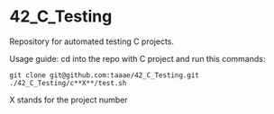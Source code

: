 # 42_C_Testing
Repository for automated testing C projects.

Usage guide:
cd into the repo with C project and run this commands:
```
git clone git@github.com:taaae/42_C_Testing.git
./42_C_Testing/c**X**/test.sh
```
X stands for the project number
